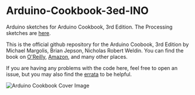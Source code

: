 # Arduino-Cookbook-3ed-INO
Arduino sketches for Arduino Cookbook, 3rd Edition. The Processing sketches are [here](https://github.com/bjepson/Arduino-Cookbook-3ed-PDE).

This is the official github repository for the Arduino Coobook, 3rd Edition by Michael Margolis, Brian Jepson, Nicholas Robert Weldin. You can find the book on [O'Reilly](https://learning.oreilly.com/library/view/arduino-cookbook-3rd/9781491903513/), [Amazon](https://www.amazon.com/Arduino-Cookbook-Recipes-Enhance-Projects/dp/149190352X), and many other places.

If you are having any problems with the code here, feel free to open an issue, but you may also find the [errata](https://www.oreilly.com/catalog/errata.csp?isbn=0636920033653) to be helpful.

![Arduino Cookbook Cover Image](https://learning.oreilly.com/covers/urn:orm:book:9781491903513/400w/)